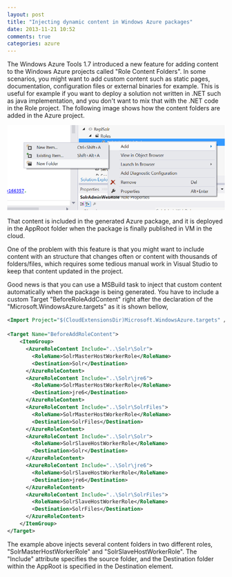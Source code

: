 ```yaml
---
layout: post
title: "Injecting dynamic content in Windows Azure packages"
date: 2013-11-21 10:52
comments: true
categories: azure
---
```


The Windows Azure Tools 1.7 introduced a new feature for adding content to the Windows Azure projects called "Role Content Folders". In some scenarios, you might want to add custom content such as static pages, documentation, configuration files or external binaries for example. This is useful for example if you want to deploy a solution not written in .NET such as java implementation, and you don't want to mix that with the .NET code in the Role project. The following image shows how the content folders are added in the Azure project.

![Content Folders](/images/azure_content/content_folders.png "Content Folders")

That content is included in the generated Azure package, and it is deployed in the AppRoot folder when the package is finally published in VM in the cloud. 

One of the problem with this feature is that you might want to include content with an structure that changes often or content with thousands of folders/files, which requires some tedious manual work in Visual Studio to keep that content updated in the project.

Good news is that you can use a MSBuild task to inject that custom content automatically when the package is being generated. You have to include a custom Target "BeforeRoleAddContent" right after the declaration of the "Microsoft.WindowsAzure.targets" as it is shown bellow,

```xml
<Import Project="$(CloudExtensionsDir)Microsoft.WindowsAzure.targets" />

<Target Name="BeforeAddRoleContent">
	<ItemGroup>
	  <AzureRoleContent Include="..\Solr\Solr">
	    <RoleName>SolrMasterHostWorkerRole</RoleName>
	    <Destination>Solr</Destination>
	  </AzureRoleContent>
	  <AzureRoleContent Include="..\Solr\jre6">
	    <RoleName>SolrMasterHostWorkerRole</RoleName>
	    <Destination>jre6</Destination>
	  </AzureRoleContent>
	  <AzureRoleContent Include="..\Solr\SolrFiles">
	    <RoleName>SolrMasterHostWorkerRole</RoleName>
	    <Destination>SolrFiles</Destination>
	  </AzureRoleContent>
	  <AzureRoleContent Include="..\Solr\Solr">
	    <RoleName>SolrSlaveHostWorkerRole</RoleName>
	    <Destination>Solr</Destination>
	  </AzureRoleContent>
	  <AzureRoleContent Include="..\Solr\jre6">
	    <RoleName>SolrSlaveHostWorkerRole</RoleName>
	    <Destination>jre6</Destination>
	  </AzureRoleContent>
	  <AzureRoleContent Include="..\Solr\SolrFiles">
	    <RoleName>SolrSlaveHostWorkerRole</RoleName>
	    <Destination>SolrFiles</Destination>
	  </AzureRoleContent>
	</ItemGroup>
</Target>
```

The example above injects several content folders in two different roles, "SolrMasterHostWorkerRole" and "SolrSlaveHostWorkerRole". The "Include" attribute specifies the source folder, and the Destination folder within the AppRoot is specified in the Destination element. 







